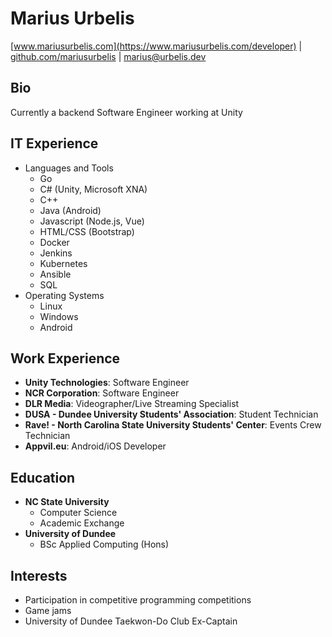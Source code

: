 # Marius Urbelis
[www.mariusurbelis.com](https://www.mariusurbelis.com/developer) | [github.com/mariusurbelis](https://github.com/mariusurbelis) | marius@urbelis.dev

## Bio

Currently a backend Software Engineer working at Unity

## IT Experience

- Languages and Tools
  - Go
  - C# (Unity, Microsoft XNA)
  - C++
  - Java (Android)
  - Javascript (Node.js, Vue)
  - HTML/CSS (Bootstrap)
  - Docker
  - Jenkins
  - Kubernetes
  - Ansible
  - SQL
- Operating Systems
  - Linux
  - Windows
  - Android

## Work Experience

- **Unity Technologies**: Software Engineer
- **NCR Corporation**: Software Engineer
- **DLR Media**: Videographer/Live Streaming Specialist
- **DUSA - Dundee University Students' Association**: Student Technician
- **Rave! - North Carolina State University Students' Center**: Events Crew Technician
- **Appvil.eu**: Android/iOS Developer

## Education

- **NC State University**
  - Computer Science
  - Academic Exchange
- **University of Dundee**
  - BSc Applied Computing (Hons)

## Interests

- Participation in competitive programming competitions
- Game jams
- University of Dundee Taekwon-Do Club Ex-Captain